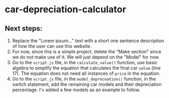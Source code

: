 # car-depreciation-calculator

## Next steps:

1. Replace the "Lorem ipsum..." text with a short one sentence description of how the user can use this website.
2. For now, since this is a simple project, delete the "Make section" since we do not make use of it. We will just depend on the "Model" for now.
3. Go to the `script.js` file, in the `calculate_value()` function, use basic algebra to simplify the equation that calculates the final car `value` (line 17). The equation does not need all instances of `price` in the equation.
4. Go to the `script.js` file, in the `model_depreceation()` function, in the switch statement, add the remaining car models and their depreciation percentage. I'v added a few models as an example to follow.
